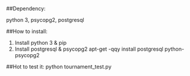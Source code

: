 ##Dependency:


python 3, psycopg2, postgresql


##How to install:
1. Install python 3 & pip
2. Install postgresql & psycopg2
	apt-get -qqy install postgresql python-psycopg2


##Hot to test it:
	python tournament_test.py

